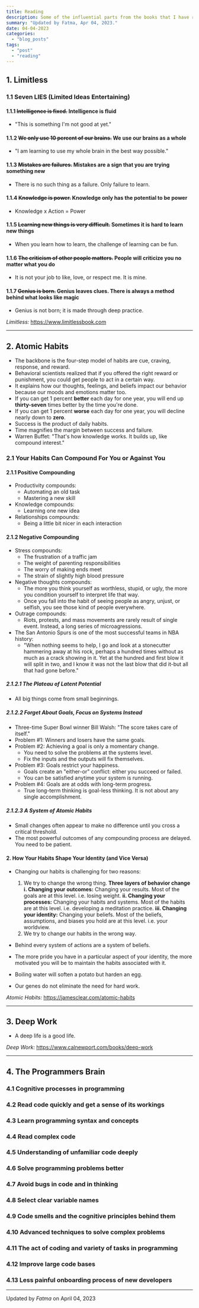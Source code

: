```yaml
---
title: Reading
description: Some of the influential parts from the books that I have read.
summary: "Updated by Fatma, Apr 04, 2023."
date: 04-04-2023
categories:
  - "blog_posts"
tags:
  - "post"
  - "reading"
---
```


## 1. Limitless

### 1.1 Seven LIES (Limited Ideas Entertaining)

#### 1.1.1 ~~Intelligence is fixed.~~ Intelligence is fluid

- "This is something I'm not good at yet."

#### 1.1.2 ~~We only use 10 percent of our brains.~~ We use our brains as a whole

- "I am learning to use my whole brain in the best way possible."

#### 1.1.3 ~~Mistakes are failures.~~ Mistakes are a sign that you are trying something new

- There is no such thing as a failure. Only failure to learn.

#### 1.1.4 ~~Knowledge is power.~~ Knowledge only has the potential to be power

- Knowledge x Action = Power

#### 1.1.5 ~~Learning new things is very difficult.~~ Sometimes it is hard to learn new things

- When you learn how to learn, the challenge of learning can be fun.

#### 1.1.6 ~~The criticism of other people matters.~~ People will criticize you no matter what you do

- It is not your job to like, love, or respect me. It is mine.

#### 1.1.7 ~~Genius is born.~~ Genius leaves clues. There is always a method behind what looks like magic

- Genius is not born; it is made through deep practice.

_Limitless:_ https://www.limitlessbook.com

---

## 2. Atomic Habits

- The backbone is the four-step model of habits are cue, craving, response, and reward.
- Behavioral scientists realized that if you offered the right reward or punishment, you could get people to act in a certain way.
- It explains how our thoughts, feelings, and beliefs impact our behavior because our moods and emotions matter too.
- If you can get 1 percent __better__ each day for one year, you will end up __thirty-seven__ times better by the time you're done.
- If you can get 1 percent __worse__ each day for one year, you will decline nearly down to __zero__.
- Success is the product of daily habits.
- Time magnifies the margin between success and failure.
- Warren Buffet: "That's how knowledge works. It builds up, like compound interest."

### 2.1 Your Habits Can Compound For You or Against You

#### 2.1.1 Positive Compounding

- Productivity compounds:
  - Automating an old task
  - Mastering a new skill
- Knowledge compounds:
  - Learning one new idea
- Relationships compounds:
  - Being a little bit nicer in each interaction

#### 2.1.2 Negative Compounding

- Stress compounds:
  - The frustration of a traffic jam
  - The weight of parenting responsibilities
  - The worry of making ends meet
  - The strain of slightly high blood pressure
- Negative thoughts compounds:
  - The more you think yourself as worthless, stupid, or ugly, the more you condition yourself to interpret life that way.
  - Once you fall into the habit of seeing people as angry, unjust, or selfish, you see those kind of people everywhere.
- Outrage compounds:
  - Riots, protests, and mass movements are rarely result of single event. Instead, a long series of microagressions.
- The San Antonio Spurs is one of the most successful teams in NBA history:
  - "When nothing seems to help, I go and look at a stonecutter hammering away at his rock, perhaps a hundred times without as much as a crack showing in it. Yet at the hundred and first blow it will split in two, and I know it was not the last blow that did it-but all that had gone before."

##### 2.1.2.1 The Plateau of Latent Potential

- All big things come from small beginnings.

##### 2.1.2.2 Forget About Goals, Focus on Systems Instead

- Three-time Super Bowl winner Bill Walsh: "The score takes care of itself."
- Problem #1: Winners and losers have the same goals.
- Problem #2: Achieving a goal is only a momentary change.
  - You need to solve the problems at the systems level.
  - Fix the inputs and the outputs will fix themselves.
- Problem #3: Goals restrict your happiness.
  - Goals create an "either-or" conflict: either you succeed or failed.
  - You can be satisfied anytime your system is running.
- Problem #4: Goals are at odds with long-term progress.
  - True long-term thinking is goal-less thinking. It is not about any single accomplishment.

##### 2.1.2.3 A System of Atomic Habits

- Small changes often appear to make no difference until you cross a critical threshold.
- The most powerful outcomes of any compounding process are delayed. You need to be patient.

#### 2. How Your Habits Shape Your Identity (and Vice Versa)

- Changing our habits is challenging for two reasons:
  1. We try to change the wrong thing.
     __Three layers of behavior change__
     __i. Changing your outcomes:__ Changing your results. Most of the goals are at this level. i.e. losing weight.
     __ii. Changing your processes:__ Changing your habits and systems. Most of the habits are at this level. i.e. developing a meditation practice.
     __iii. Changing your identity:__ Changing your beliefs. Most of the beliefs, assumptions, and biases you hold are at this level. i.e. your worldview.
  2. We try to change our habits in the wrong way.

- Behind every system of actions are a system of beliefs.
- The more pride you have in a particular aspect of your identity, the more motivated you will be to maintain the habits associated with it.
- Boiling water will soften a potato but harden an egg.
- Our genes do not eliminate the need for hard work.

_Atomic Habits:_ https://jamesclear.com/atomic-habits

---

## 3. Deep Work

- A deep life is a good life.

_Deep Work:_ https://www.calnewport.com/books/deep-work

---

## 4. The Programmers Brain

### 4.1 Cognitive processes in programming

### 4.2 Read code quickly and get a sense of its workings

### 4.3 Learn programming syntax and concepts

### 4.4 Read complex code

### 4.5 Understanding of unfamiliar code deeply

### 4.6 Solve programming problems better

### 4.7 Avoid bugs in code and in thinking

### 4.8 Select clear variable names

### 4.9 Code smells and the cognitive principles behind them

### 4.10 Advanced techniques to solve complex problems

### 4.11 The act of coding and variety of tasks in programming

### 4.12 Improve large code bases

### 4.13 Less painful onboarding process of new developers

---

Updated by _Fatma_ on April 04, 2023
